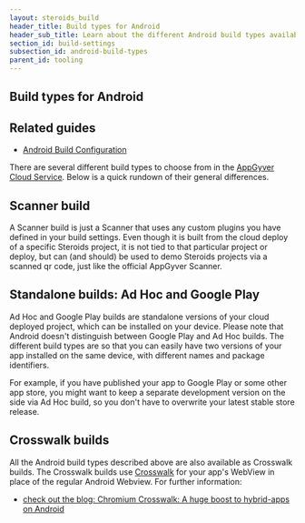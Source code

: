 ```yaml
---
layout: steroids_build
header_title: Build types for Android
header_sub_title: Learn about the different Android build types available to you.
section_id: build-settings
subsection_id: android-build-types
parent_id: tooling
---
```

<section class="docs-section" id="build-types-for-android">

# Build types for Android

## Related guides

- [Android Build Configuration][android-build-config]

There are several different build types to choose from in the [AppGyver Cloud Service](https://cloud.appgyver.com/applications/). Below is a quick rundown of their general differences.

## Scanner build

A Scanner build is just a Scanner that uses any custom plugins you have defined in your build settings. Even though it is built from the cloud deploy of a specific Steroids project, it is not tied to that particular project or deploy, but can (and should) be used to demo Steroids projects via a scanned qr code, just like the official AppGyver Scanner.

## Standalone builds: Ad Hoc and Google Play

Ad Hoc and Google Play builds are standalone versions of your cloud deployed project, which can be installed on your device. Please note that Android doesn't distinguish between Google Play and Ad Hoc builds. The different build types are so that you can easily have two versions of your app installed on the same device, with different names and package identifiers.

For example, if you have published your app to Google Play or some other app store, you might want to keep a separate development version on the side via Ad Hoc build, so you don't have to overwrite your latest stable store release.

## Crosswalk builds

All the Android build types described above are also available as Crosswalk builds. The Crosswalk builds use [Crosswalk](https://crosswalk-project.org/) for your app's WebView in place of the regular Android Webview. For further information:

* [check out the blog: Chromium Crosswalk: A huge boost to hybrid-apps on Android](http://blog.appgyver.com/heartbeat/tooling/android-chromium/)
</section>

[android-build-config]: steroids/build-service/build-settings/build-settings-for-android
